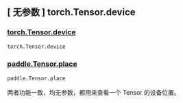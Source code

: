 ## [ 无参数 ] torch.Tensor.device

### [torch.Tensor.device](https://pytorch.org/docs/stable/generated/torch.Tensor.device.html)

```python
torch.Tensor.device
```

### [paddle.Tensor.place](https://www.paddlepaddle.org.cn/documentation/docs/api/paddle/Tensor_cn.html#place)

```python
paddle.Tensor.place
```

两者功能一致，均无参数，都用来查看一个 Tensor 的设备位置。
